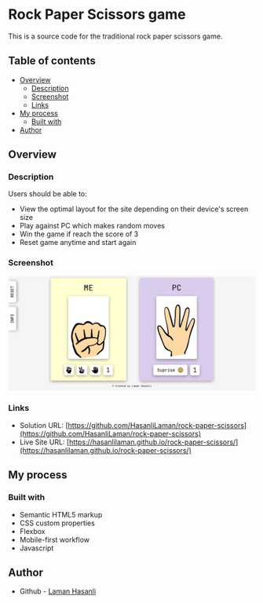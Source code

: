 # Rock Paper Scissors game

This is a source code for the traditional rock paper scissors game.

## Table of contents

- [Overview](#overview)
  - [Description](#description)
  - [Screenshot](#screenshot)
  - [Links](#links)
- [My process](#my-process)
  - [Built with](#built-with)
- [Author](#author)

## Overview

### Description

Users should be able to:

- View the optimal layout for the site depending on their device's screen size
- Play against PC which makes random moves
- Win the game if reach the score of 3
- Reset game anytime and start again

### Screenshot

![](./images/screenshot.png)

### Links

- Solution URL: [https://github.com/HasanliLaman/rock-paper-scissors](https://github.com/HasanliLaman/rock-paper-scissors)
- Live Site URL: [https://hasanlilaman.github.io/rock-paper-scissors/](https://hasanlilaman.github.io/rock-paper-scissors/)

## My process

### Built with

- Semantic HTML5 markup
- CSS custom properties
- Flexbox
- Mobile-first workflow
- Javascript

## Author

- Github - [Laman Hasanli](https://github.com/HasanliLaman)
